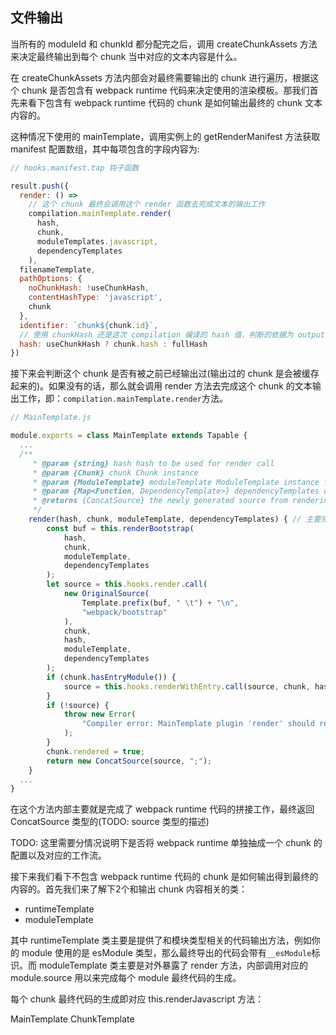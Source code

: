 ## 文件输出

当所有的 moduleId 和 chunkId 都分配完之后，调用 createChunkAssets 方法来决定最终输出到每个 chunk 当中对应的文本内容是什么。

在 createChunkAssets 方法内部会对最终需要输出的 chunk 进行遍历，根据这个 chunk 是否包含有 webpack runtime 代码来决定使用的渲染模板。那我们首先来看下包含有 webpack runtime 代码的 chunk 是如何输出最终的 chunk 文本内容的。

这种情况下使用的 mainTemplate，调用实例上的 getRenderManifest 方法获取 manifest 配置数组，其中每项包含的字段内容为:

```javascript
// hooks.manifest.tap 钩子函数

result.push({
  render: () =>
    // 这个 chunk 最终会调用这个 render 函数去完成文本的输出工作
    compilation.mainTemplate.render(
      hash,
      chunk,
      moduleTemplates.javascript,
      dependencyTemplates
    ),
  filenameTemplate,
  pathOptions: {
    noChunkHash: !useChunkHash,
    contentHashType: 'javascript',
    chunk
  },
  identifier: `chunk${chunk.id}`,
  // 使用 chunkHash 还是这次 compilation 编译的 hash 值，判断的依据为 output 当中的配置是否包含 hash
  hash: useChunkHash ? chunk.hash : fullHash
})
```

接下来会判断这个 chunk 是否有被之前已经输出过(输出过的 chunk 是会被缓存起来的)。如果没有的话，那么就会调用 render 方法去完成这个 chunk 的文本输出工作，即：`compilation.mainTemplate.render`方法。

```javascript
// MainTemplate.js

module.exports = class MainTemplate extends Tapable {
  ...
  /**
	 * @param {string} hash hash to be used for render call
	 * @param {Chunk} chunk Chunk instance
	 * @param {ModuleTemplate} moduleTemplate ModuleTemplate instance for render
	 * @param {Map<Function, DependencyTemplate>} dependencyTemplates dependency templates
	 * @returns {ConcatSource} the newly generated source from rendering
	 */
	render(hash, chunk, moduleTemplate, dependencyTemplates) { // 主要完成 webpack runtime 代码的拼接工作
		const buf = this.renderBootstrap( 
			hash,
			chunk,
			moduleTemplate,
			dependencyTemplates
		);
		let source = this.hooks.render.call(
			new OriginalSource(
				Template.prefix(buf, " \t") + "\n",
				"webpack/bootstrap"
			),
			chunk,
			hash,
			moduleTemplate,
			dependencyTemplates
		);
		if (chunk.hasEntryModule()) {
			source = this.hooks.renderWithEntry.call(source, chunk, hash);
		}
		if (!source) {
			throw new Error(
				"Compiler error: MainTemplate plugin 'render' should return something"
			);
		}
		chunk.rendered = true;
		return new ConcatSource(source, ";");
	}
  ...
}

```

在这个方法内部主要就是完成了 webpack runtime 代码的拼接工作，最终返回 ConcatSource 类型的(TODO: source 类型的描述)

TODO: 这里需要分情况说明下是否将 webpack runtime 单独抽成一个 chunk 的配置以及对应的工作流。


接下来我们看下不包含 webpack runtime 代码的 chunk 是如何输出得到最终的内容的。首先我们来了解下2个和输出 chunk 内容相关的类：

* runtimeTemplate
* moduleTemplate

其中 runtimeTemplate 类主要是提供了和模块类型相关的代码输出方法，例如你的 module 使用的是 esModule 类型，那么最终导出的代码会带有`__esModule`标识。而 moduleTemplate 类主要是对外暴露了 render 方法，内部调用对应的 module.source 用以来完成每个 module 最终代码的生成。

每个 chunk 最终代码的生成即对应 this.renderJavascript 方法：


MainTemplate
ChunkTemplate
